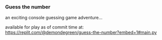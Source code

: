 ### Guess the number

an exciting console guessing game adventure...

available for play as of commit time at:
https://replit.com/@demondegreen/guess-the-number?embed=1#main.py
